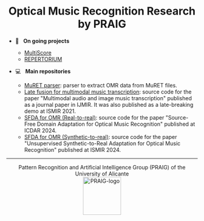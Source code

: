 <h1 align="center">Optical Music Recognition Research by PRAIG</h1>

- 🚀 &nbsp; **On going projects**
    - [MultiScore](https://sites.google.com/view/multiscore-project)
    - [REPERTORIUM](https://odratek.com/project/repertorium/)
      
- 💻 &nbsp; **Main repositories**
    - [MuRET parser](https://github.com/OMR-PRAIG-UA-ES/muret-parser): parser to extract OMR data from MuRET files.
    - [Late fusion for multimodal music transcription](https://github.com/OMR-PRAIG-UA-ES/ismir-lbd-2021): source code for the paper "Multimodal audio and image music transcription" published as a journal paper in IJMIR. It was also published as a late-breaking demo at ISMIR 2021.
    - [SFDA for OMR (Real-to-real)](https://github.com/OMR-PRAIG-UA-ES/SFDA-OMR): source code for the paper "Source-Free Domain Adaptation for Optical Music Recognition" published at ICDAR 2024.
    - [SFDA for OMR (Synthetic-to-real)](https://github.com/OMR-PRAIG-UA-ES/ISMIR-2024-SYNTHETIC2REAL-OMR): source code for the paper "Unsupervised Synthetic-to-Real Adaptation for Optical Music Recognition" published at ISMIR 2024.
------

<p align="center">
  Pattern Recognition and Artificial Intelligence Group (PRAIG) of the University of Alicante<br>
  <a href="https://praig.ua.es/"><img src="https://i.imgur.com/Iu7CvC1.png" alt="PRAIG-logo" width="100"></a>
</p>
